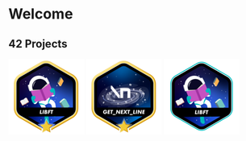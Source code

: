# Welcome


## 42 Projects

[![libft](https://github.com/alo-galaco/alo-galaco/blob/master/42_badges/libftm.png)](https://github.com/alo-galaco/Libft)
[![get_next_line](https://github.com/alo-galaco/alo-galaco/blob/master/42_badges/get_next_linem.png)](https://github.com/alo-galaco/Get_Next_Line)
[![ft_printf](https://github.com/alo-galaco/alo-galaco/blob/master/42_badges/libfte.png)](https://github.com/alo-galaco/Ft_printf)
